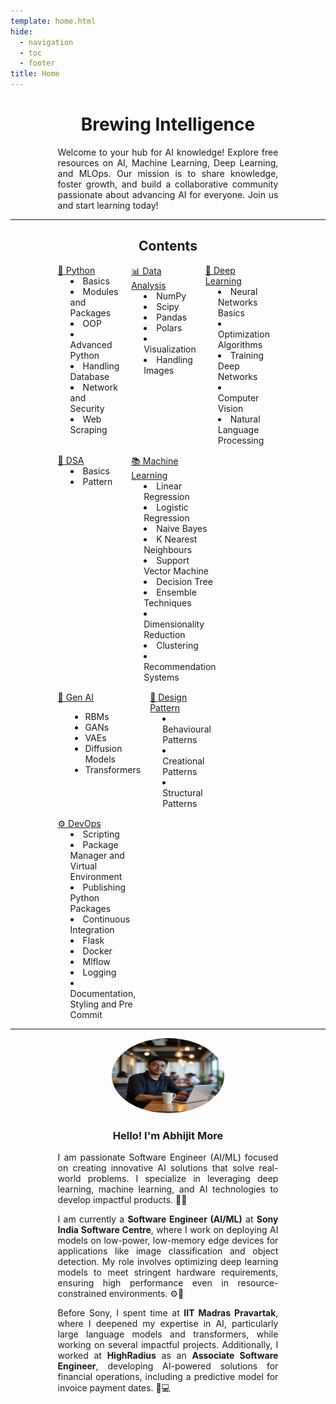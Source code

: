 ```yaml
---
template: home.html
hide:
  - navigation
  - toc
  - footer
title: Home
---
```


<style>
  .container_1 {
    width: 70%;
    text-align: justify;
  }
  .container_2 {
    width: 70%; /* Adjust the margin as needed */
    text-align: left;
  }
  .container_3 {
    width: 70%; /* Adjust the margin as needed */
    text-align: justify;
  }
  .profile{
    border-radius: 50%;
  }
  .li_tag{
    margin-left: 20px;
  }
</style>


<center>

# Brewing Intelligence
<div class="container_1">

Welcome to your hub for AI knowledge! Explore free resources on AI, Machine Learning, Deep Learning, and MLOps. 
Our mission is to share knowledge, foster growth, and build a collaborative community passionate 
about advancing AI for everyone. Join us and start learning today!

</div>

---
## Contents
<div class="container_2">

<div style="display: flex; flex-wrap: wrap; gap: 15px;">
  <div style="flex: 0 0 calc(33.333% - 15px); box-sizing: border-box;">
    <a href="Python/Basics">🐍 Python</a>
      <li class="li_tag">Basics</li>
      <li class="li_tag">Modules and Packages</li>
      <li class="li_tag">OOP</li>
      <li class="li_tag">Advanced Python</li>
      <li class="li_tag">Handling Database</li>
      <li class="li_tag">Network and Security</li>
      <li class="li_tag">Web Scraping</li>
  </div>
  <div style="flex: 0 0 calc(33.333% - 15px); box-sizing: border-box;">
    <a href="Data Analysis/NumPy">📊 Data Analysis</a>
      <li class="li_tag">NumPy</li>
      <li class="li_tag">Scipy</li>
      <li class="li_tag">Pandas</li>
      <li class="li_tag">Polars</li>
      <li class="li_tag">Visualization</li>
      <li class="li_tag">Handling Images</li>
  </div>
  <div style="flex: 0 0 calc(33.333% - 15px); box-sizing: border-box;">
    <a href="Deep Learning/Neural Networks Basics">🧠 Deep Learning</a>
      <li class="li_tag">Neural Networks Basics</li>
      <li class="li_tag">Optimization Algorithms</li>
      <li class="li_tag">Training Deep Networks</li>
      <li class="li_tag">Computer Vision</li>
      <li class="li_tag">Natural Language Processing</li>
  </div>
  <div style="flex: 0 0 calc(33.333% - 15px); box-sizing: border-box;">
    <a href="DSA/Basics/Arrays">🔢 DSA</a>
      <li class="li_tag">Basics</li>
      <li class="li_tag">Pattern</li>
  </div>
  <div style="flex: 0 0 calc(33.333% - 15px); box-sizing: border-box;">
    <a href="Machine Learning/Linear Regression">📚 Machine Learning</a>
      <li class="li_tag">Linear Regression</li>
      <li class="li_tag">Logistic Regression</li>
      <li class="li_tag">Naive Bayes</li>
      <li class="li_tag">K Nearest Neighbours</li>
      <li class="li_tag">Support Vector Machine</li>
      <li class="li_tag">Decision Tree</li>
      <li class="li_tag">Ensemble Techniques</li>
      <li class="li_tag">Dimensionality Reduction</li>
      <li class="li_tag">Clustering</li>
      <li class="li_tag">Recommendation Systems</li>
  </div>
  <div style="flex: 0 0 calc(33.333% - 15px); box-sizing: border-box;">
    <a href="Gen AI/Generative Adverserial Network">🤖 Gen AI</a>
    <ul>
      <li class="li_tag">RBMs</li>
      <li class="li_tag">GANs</li>
      <li class="li_tag">VAEs</li>
      <li class="li_tag">Diffusion Models</li>
      <li class="li_tag">Transformers</li>
  </div>
  <div style="flex: 0 0 calc(33.333% - 15px); box-sizing: border-box;">
    <a href="Design Patterns/Behavioural">🧩 Design Pattern</a>
      <li class="li_tag">Behavioural Patterns</li>
      <li class="li_tag">Creational Patterns</li>
      <li class="li_tag">Structural Patterns</li>
  </div>
  <div style="flex: 0 0 calc(33.333% - 15px); box-sizing: border-box;">
    <a href="DevOps/Scripting">⚙️ DevOps</a>
      <li class="li_tag">Scripting</li>
      <li class="li_tag">Package Manager and Virtual Environment</li>
      <li class="li_tag">Publishing Python Packages</li>
      <li class="li_tag">Continuous Integration</li>
      <li class="li_tag">Flask</li>
      <li class="li_tag">Docker</li>
      <li class="li_tag">Mlflow</li>
      <li class="li_tag">Logging</li>
      <li class="li_tag">Documentation, Styling and Pre Commit</li>
  </div>
</div>
</div>

---

<div class="container_3">
  <center>
  <img class="profile" src="assets/abhijit.jpg" alt="profile_photo" width="180" height="120">
  <h3>Hello! I'm <b>Abhijit More</b></h3>
  </center>

  I am passionate Software Engineer (AI/ML) focused on creating innovative AI solutions that solve real-world problems. 
  I specialize in leveraging deep learning, machine learning, and AI technologies to develop impactful products. 🤖💡<br>

  I am currently a <b>Software Engineer (AI/ML)</b> at <b>Sony India Software Centre</b>, where I work on deploying AI models on low-power, low-memory edge devices for applications like image classification and object detection. My role involves optimizing deep learning models to meet stringent hardware requirements, ensuring high performance even in resource-constrained environments. ⚙️📱<br>

  Before Sony, I spent time at <b>IIT Madras Pravartak</b>, where I deepened my expertise in AI, particularly large language models and transformers, while working on several impactful projects. Additionally, I worked at <b>HighRadius</b> as an <b>Associate Software Engineer</b>, developing AI-powered solutions for financial operations, including a predictive model for invoice payment dates. 💼💻

</div>
</center>

